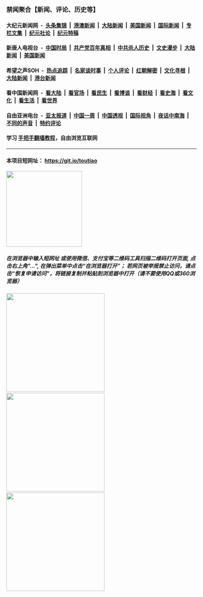 ### 禁闻聚合【新闻、评论、历史等】

#### 大纪元新闻网 &nbsp;-&nbsp; [头条集锦](indexes/E头条集锦.md?t=03081703) &nbsp;|&nbsp; [港澳新闻](indexes/E港澳新闻.md?t=03081703)  &nbsp;|&nbsp; [大陆新闻](indexes/E大陆新闻.md?t=03081703) &nbsp;|&nbsp; [美国新闻](indexes/E美国新闻.md?t=03081703) &nbsp;|&nbsp; [国际新闻](indexes/E国际新闻.md?t=03081703) &nbsp;|&nbsp; [专栏文集](indexes/E专栏文集.md?t=03081703) &nbsp;|&nbsp; [纪元社论](indexes/E纪元社论.md?t=03081703) &nbsp;|&nbsp; [纪元特稿](indexes/E纪元特稿.md?t=03081703) 

#### 新唐人电视台 &nbsp;-&nbsp; [中国时局](indexes/N中国时局.md?t=03081703) &nbsp;|&nbsp; [共产党百年真相](indexes/N共产党百年真相.md?t=03081703) &nbsp;|&nbsp; [中共杀人历史](indexes/N中共杀人历史.md?t=03081703) &nbsp;|&nbsp; [文史漫步](indexes/N文史漫步.md?t=03081703) &nbsp;|&nbsp; [大陆新闻](indexes/N大陆新闻.md?t=03081703) &nbsp;|&nbsp; [美国新闻](indexes/N美国新闻.md?t=03081703)

#### 希望之声SOH &nbsp;-&nbsp; [热点追踪](indexes/H热点追踪.md?t=03081703) &nbsp;|&nbsp; [名家谈时事](indexes/H名家谈时事.md?t=03081703) &nbsp;|&nbsp; [个人评论](indexes/H个人评论.md?t=03081703)  &nbsp;|&nbsp; [红朝解密](indexes/H红朝解密.md?t=03081703) &nbsp;|&nbsp; [文化寻根](indexes/H文化寻根.md?t=03081703) &nbsp;|&nbsp; [大陆新闻](indexes/H大陆新闻.md?t=03081703) &nbsp;|&nbsp; [港台新闻](indexes/H港台新闻.md?t=03081703)

#### 看中国新闻网 &nbsp;-&nbsp; [看大陆](indexes/S看大陆.md?t=03081703) &nbsp;|&nbsp; [看官场](indexes/S看官场.md?t=03081703) &nbsp;|&nbsp; [看民生](indexes/S看民生.md?t=03081703)  &nbsp;|&nbsp; [看博谈](indexes/S看博谈.md?t=03081703) &nbsp;|&nbsp; [看财经](indexes/S看财经.md?t=03081703) &nbsp;|&nbsp; [看史海](indexes/S看史海.md?t=03081703) &nbsp;|&nbsp; [看文化](indexes/S看文化.md?t=03081703) &nbsp;|&nbsp; [看生活](indexes/S看生活.md?t=03081703) &nbsp;|&nbsp; [看世界](indexes/S看世界.md?t=03081703)

#### 自由亚洲电台 &nbsp;-&nbsp; [亚太报道](indexes/R亚太报道.md?t=03081703) &nbsp;|&nbsp; [中国一周](indexes/R中国一周.md?t=03081703) &nbsp;|&nbsp; [中国透视](indexes/R中国透视.md?t=03081703)  &nbsp;|&nbsp; [国际视角](indexes/R国际视角.md?t=03081703) &nbsp;|&nbsp; [夜话中南海](indexes/R夜话中南海.md?t=03081703) &nbsp;|&nbsp; [不同的声音](indexes/R不同的声音.md?t=03081703) &nbsp;|&nbsp; [特约评论](indexes/R特约评论.md?t=03081703)

#### 学习 [手把手翻墙教程](https://github.com/gfw-breaker/guides/wiki)，自由浏览互联网

----

#### 本项目短网址： https://git.io/toutiao
<img src="https://raw.githubusercontent.com/gfw-breaker/banned-news/master/scripts/img/qr.png" width="200px"/>  

##### 在浏览器中输入短网址 或使用微信、支付宝等二维码工具扫描二维码打开页面, 点击右上角"...", 在弹出菜单中点击“在浏览器打开”； 若网页被举报禁止访问，请点击“恢复申请访问”，将链接复制并粘贴到浏览器中打开（请不要使用QQ或360浏览器）

<img src="https://raw.githubusercontent.com/gfw-breaker/banned-news/master/scripts/img/1.png" width="260px"/> &nbsp; <img src="https://raw.githubusercontent.com/gfw-breaker/banned-news/master/scripts/img/2.png" width="260px"/> &nbsp; <img src="https://raw.githubusercontent.com/gfw-breaker/banned-news/master/scripts/img/3.png" width="260px"/>
